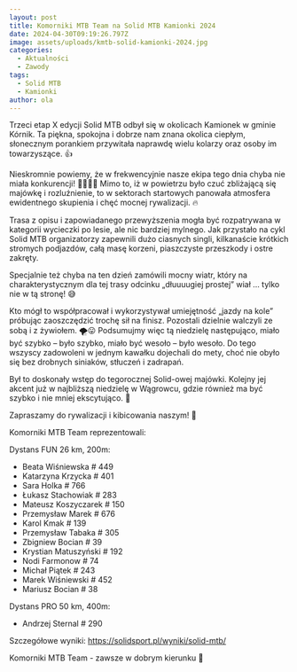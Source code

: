 ```yaml
---
layout: post
title: Komorniki MTB Team na Solid MTB Kamionki 2024
date: 2024-04-30T09:19:26.797Z
image: assets/uploads/kmtb-solid-kamionki-2024.jpg
categories:
  - Aktualności
  - Zawody
tags:
  - Solid MTB
  - Kamionki
author: ola
---
```

Trzeci etap X edycji Solid MTB odbył się w okolicach Kamionek w gminie Kórnik. Ta piękna, spokojna i dobrze nam znana okolica ciepłym, słonecznym porankiem przywitała naprawdę wielu kolarzy oraz osoby im towarzyszące. 👍
<!--more-->

Nieskromnie powiemy, że w frekwencyjnie nasze ekipa tego dnia chyba nie miała konkurencji!  💚🖤👏😜 Mimo to, iż w powietrzu było czuć zbliżającą się majówkę i rozluźnienie, to w sektorach startowych panowała atmosfera ewidentnego skupienia i chęć mocnej rywalizacji. 🔥

Trasa z opisu i zapowiadanego przewyższenia mogła być rozpatrywana w kategorii wycieczki po lesie, ale nic bardziej mylnego. Jak przystało na cykl Solid MTB organizatorzy zapewnili dużo ciasnych singli, kilkanaście krótkich stromych podjazdów, całą masę korzeni, piaszczyste przeszkody i ostre zakręty. 

Specjalnie też chyba na ten dzień zamówili mocny wiatr, który na charakterystycznym dla tej trasy odcinku „dłuuuugiej prostej” wiał … tylko nie w tą stronę! 😅

Kto mógł to współpracował i wykorzystywał umiejętność „jazdy na kole” próbując zaoszczędzić trochę sił na finisz. Pozostali dzielnie walczyli ze sobą i z żywiołem. 🌪️😛 Podsumujmy więc tą niedzielę następująco, miało być szybko – było szybko, miało być wesoło – było wesoło. Do tego wszyscy zadowoleni w jednym kawałku dojechali do mety, choć nie obyło się bez drobnych siniaków, stłuczeń i zadrapań. 

Był to doskonały wstęp do tegorocznej Solid-owej majówki. Kolejny jej akcent już w najbliższą niedzielę w Wągrowcu, gdzie również ma być szybko i nie mniej ekscytująco. 🤩

Zapraszamy do rywalizacji i kibicowania naszym! 👋

Komorniki MTB Team reprezentowali:

Dystans FUN 26 km, 200m:

* Beata Wiśniewska # 449
* Katarzyna Krzycka # 401
* Sara Holka # 766
* Łukasz Stachowiak # 283
* Mateusz Koszyczarek # 150
* Przemysław Marek # 676
* Karol Kmak # 139
* Przemysław Tabaka # 305
* Zbigniew Bocian # 39
* Krystian Matuszyński # 192
* Nodi Farmonow # 74
* Michał Piątek # 243
* Marek Wiśniewski # 452
* Mariusz Bocian # 38

Dystans PRO 50 km, 400m:

* Andrzej Sternal # 290

Szczegółowe wyniki: <https://solidsport.pl/wyniki/solid-mtb/>

Komorniki MTB Team - zawsze w dobrym kierunku 🙂
